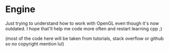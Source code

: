 # Engine
Just trying to understand how to work with OpenGL even though it's now outdated.
I hope that'll help me code more often and restart learning cpp ;)

(most of the code here will be taken from tutorials, stack overflow or github so no copyright mention lul)
